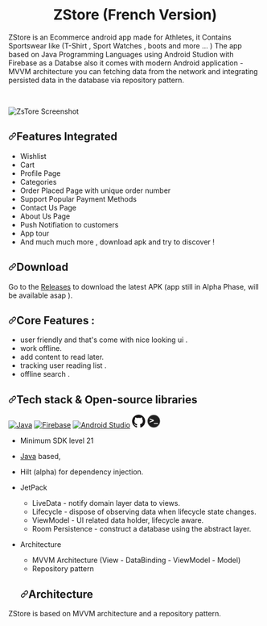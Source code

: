 <div align="center">
  <p>
    <h1>ZStore (French Version)</h1></p></div

ZStore is an Ecommerce android app made for Athletes, it Contains Sportswear like (T-Shirt , Sport Watches , boots and more ... ) The app based on Java Programming Languages using Android Studion with Firebase as a Databse also it comes with modern Android application -MVVM architecture you can fetching data from the network and integrating persisted data in the database via repository pattern.

<br>

![ZsTore Screenshot](https://user-images.githubusercontent.com/44551268/107067394-831cc200-67df-11eb-86ce-8323c64524e6.png)

<h2><a id="user-content-features-integrated" class="anchor" aria-hidden="true" href="#features-integrated"><svg class="octicon octicon-link" viewBox="0 0 16 16" version="1.1" width="16" height="16" aria-hidden="true"><path fill-rule="evenodd" d="M7.775 3.275a.75.75 0 001.06 1.06l1.25-1.25a2 2 0 112.83 2.83l-2.5 2.5a2 2 0 01-2.83 0 .75.75 0 00-1.06 1.06 3.5 3.5 0 004.95 0l2.5-2.5a3.5 3.5 0 00-4.95-4.95l-1.25 1.25zm-4.69 9.64a2 2 0 010-2.83l2.5-2.5a2 2 0 012.83 0 .75.75 0 001.06-1.06 3.5 3.5 0 00-4.95 0l-2.5 2.5a3.5 3.5 0 004.95 4.95l1.25-1.25a.75.75 0 00-1.06-1.06l-1.25 1.25a2 2 0 01-2.83 0z"></path></svg></a>Features Integrated</h2>
<ul>
<li>Wishlist</li>
<li>Cart</li>
<li>Profile Page</li>
<li>Categories</li>
<li>Order Placed Page with unique order number</li>
<li>Support Popular Payment Methods</li>
<li>Contact Us Page</li>
<li>About Us Page</li>
<li>Push Notifiation to customers</li>
<li>App tour</li>
<li>And much much more , download apk and try to discover !</li>
</ul>

<h2><a id="user-content-download" class="anchor" aria-hidden="true" href="#download"><svg class="octicon octicon-link" viewBox="0 0 16 16" version="1.1" width="16" height="16" aria-hidden="true"><path fill-rule="evenodd" d="M7.775 3.275a.75.75 0 001.06 1.06l1.25-1.25a2 2 0 112.83 2.83l-2.5 2.5a2 2 0 01-2.83 0 .75.75 0 00-1.06 1.06 3.5 3.5 0 004.95 0l2.5-2.5a3.5 3.5 0 00-4.95-4.95l-1.25 1.25zm-4.69 9.64a2 2 0 010-2.83l2.5-2.5a2 2 0 012.83 0 .75.75 0 001.06-1.06 3.5 3.5 0 00-4.95 0l-2.5 2.5a3.5 3.5 0 004.95 4.95l1.25-1.25a.75.75 0 00-1.06-1.06l-1.25 1.25a2 2 0 01-2.83 0z"></path></svg></a>Download</h2>
<p>Go to the <a href="#">Releases</a> to download the latest APK (app still in Alpha Phase, will be available asap ).</p>


<h2><a id="user-content-core-features-" class="anchor" aria-hidden="true" href="#core-features-"><svg class="octicon octicon-link" viewBox="0 0 16 16" version="1.1" width="16" height="16" aria-hidden="true"><path fill-rule="evenodd" d="M7.775 3.275a.75.75 0 001.06 1.06l1.25-1.25a2 2 0 112.83 2.83l-2.5 2.5a2 2 0 01-2.83 0 .75.75 0 00-1.06 1.06 3.5 3.5 0 004.95 0l2.5-2.5a3.5 3.5 0 00-4.95-4.95l-1.25 1.25zm-4.69 9.64a2 2 0 010-2.83l2.5-2.5a2 2 0 012.83 0 .75.75 0 001.06-1.06 3.5 3.5 0 00-4.95 0l-2.5 2.5a3.5 3.5 0 004.95 4.95l1.25-1.25a.75.75 0 00-1.06-1.06l-1.25 1.25a2 2 0 01-2.83 0z"></path></svg></a>Core Features :</h2>
<ul>
<li>user friendly and that's come with nice looking ui .</li>
<li>work offline.</li>
<li>add content to read later.</li>
<li>tracking user reading list .</li>
<li>offline search .</li>
</ul>

<h2><a id="user-content-tech-stack--open-source-libraries" class="anchor" aria-hidden="true" href="#tech-stack--open-source-libraries"><svg class="octicon octicon-link" viewBox="0 0 16 16" version="1.1" width="16" height="16" aria-hidden="true"><path fill-rule="evenodd" d="M7.775 3.275a.75.75 0 001.06 1.06l1.25-1.25a2 2 0 112.83 2.83l-2.5 2.5a2 2 0 01-2.83 0 .75.75 0 00-1.06 1.06 3.5 3.5 0 004.95 0l2.5-2.5a3.5 3.5 0 00-4.95-4.95l-1.25 1.25zm-4.69 9.64a2 2 0 010-2.83l2.5-2.5a2 2 0 012.83 0 .75.75 0 001.06-1.06 3.5 3.5 0 00-4.95 0l-2.5 2.5a3.5 3.5 0 004.95 4.95l1.25-1.25a.75.75 0 00-1.06-1.06l-1.25 1.25a2 2 0 01-2.83 0z"></path></svg></a>Tech stack &amp; Open-source libraries</h2>

<div align="left">
<p><a href="http://audhiaprilliant.github.io/" rel="nofollow"><img  alt="Java" width="26px" src="https://cdn.iconscout.com/icon/free/png-512/java-43-569305.png" style="max-width:100%;"></a>
<a href="http://audhiaprilliant.github.io/" rel="nofollow"><img alt="Firebase" width="26px" src="https://cdn.iconscout.com/icon/free/png-512/firebase-1-282796.png" data-canonical-src="https://cdn.worldvectorlogo.com/logos/tableau-software.svg" style="max-width:100%;"></a>
<a href="http://audhiaprilliant.github.io/" rel="nofollow"><img alt="Android Studio" width="26px" src="https://www.pinclipart.com/picdir/middle/542-5422938_android-studio-icon-android-studio-new-icon-clipart.png" style="max-width:100%;"></a>
<a href="http://audhiaprilliant.github.io/" rel="nofollow"><img alt="GitHub" width="26px" src="https://raw.githubusercontent.com/github/explore/78df643247d429f6cc873026c0622819ad797942/topics/github/github.png" style="max-width:100%;"></a>
<a href="http://audhiaprilliant.github.io/" rel="nofollow"><img alt="HTML5" width="26px" src="https://raw.githubusercontent.com/github/explore/80688e429a7d4ef2fca1e82350fe8e3517d3494d/topics/terminal/terminal.png" style="max-width:100%;"></a></p>
  </div>



<ul>
<li>
<p>Minimum SDK level 21</p>
</li>
<li>
  <p><a href="#" rel="nofollow">Java</a> based,</p>
</li>
<li>
<p>Hilt (alpha) for dependency injection.</p>
</li>
<li>
<p>JetPack</p>
<ul>
<li>LiveData - notify domain layer data to views.</li>
<li>Lifecycle - dispose of observing data when lifecycle state changes.</li>
<li>ViewModel - UI related data holder, lifecycle aware.</li>
<li>Room Persistence - construct a database using the abstract layer.</li>
</ul>
</li>
<li>
<p>Architecture</p>
<ul>
<li>MVVM Architecture (View - DataBinding - ViewModel - Model)</li>
<li>Repository pattern</li>
</ul>
<h2><a id="user-content-architecture" class="anchor" aria-hidden="true" href="#architecture"><svg class="octicon octicon-link" viewBox="0 0 16 16" version="1.1" width="16" height="16" aria-hidden="true"><path fill-rule="evenodd" d="M7.775 3.275a.75.75 0 001.06 1.06l1.25-1.25a2 2 0 112.83 2.83l-2.5 2.5a2 2 0 01-2.83 0 .75.75 0 00-1.06 1.06 3.5 3.5 0 004.95 0l2.5-2.5a3.5 3.5 0 00-4.95-4.95l-1.25 1.25zm-4.69 9.64a2 2 0 010-2.83l2.5-2.5a2 2 0 012.83 0 .75.75 0 001.06-1.06 3.5 3.5 0 00-4.95 0l-2.5 2.5a3.5 3.5 0 004.95 4.95l1.25-1.25a.75.75 0 00-1.06-1.06l-1.25 1.25a2 2 0 01-2.83 0z"></path></svg></a>Architecture</h2>
</li>
</ul>

<p>ZStore is based on MVVM architecture and a repository pattern.</p>
